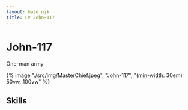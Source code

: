 ```yaml
---
layout: base.njk
title: CV John-117
---
```

# John-117
One-man army

{% image "./src/img/MasterChief.jpeg", "John-117", "(min-width: 30em) 50vw, 100vw" %}


## Skills

